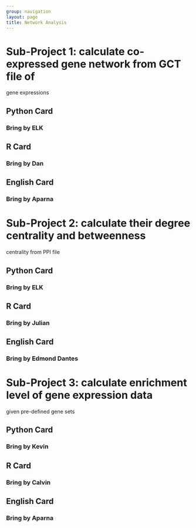 ```yaml
---
group: navigation
layout: page
title: Network Analysis
---
```





# Sub-Project 1: calculate co-expressed gene network from GCT file of
gene expressions

## Python Card
### Bring by ELK


## R Card
### Bring by Dan


## English Card
### Bring by Aparna




# Sub-Project 2: calculate their degree centrality and betweenness
centrality from PPI file

## Python Card
### Bring by ELK


## R Card
### Bring by Julian


## English Card
### Bring by Edmond Dantes




# Sub-Project 3: calculate enrichment level of gene expression data
given pre-defined gene sets

## Python Card
### Bring by Kevin


## R Card
### Bring by Calvin


## English Card
### Bring by Aparna
